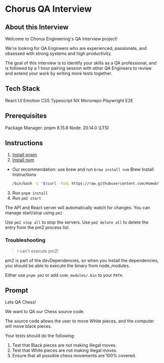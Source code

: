 # Chorus QA Interview

## About this Interview

Welcome to Chorus Engineering's QA Interview project!

We're looking for QA Engineers who are experienced, passionate, and obsessed with strong systems and high productivity.

The goal of this interview is to identify your skills as a QA professional, and is followed by
a 1 hour pairing session with other QA Engineers to review and extend your work by writing more tests together.

## Tech Stack
React UI
Emotion CSS
Typescript
NX Monorepo
Playwright E2E

## Prerequisites
Package Manager: pnpm 8.15.8
Node: 20.14.0 (LTS)

## Instructions
1. [Install pnpm](https://pnpm.io/installation)
2. [Install nvm](https://github.com/nvm-sh/nvm?tab=readme-ov-file#installing-and-updating)
- Our recommendation: use brew and run `brew install nvm`
  Brew Install Instructions 
  ```bash
  /bin/bash -c "$(curl -fsSL https://raw.githubusercontent.com/Homebrew/install/HEAD/install.sh)"
  ```
3. Run `pnpm install`
4. Run `pm2 start`

The API and React server will automatically watch for changes. You can manage start/stop using `pm2`

Use `pm2 stop all` to stop the servers.
Use `pm2 delete all` to delete the entry from the pm2 process list.

### Troubleshooting

> I can't execute pm2!

pm2 is part of the devDependencies, so when you install the dependencies, you should be able to
execute the binary from node_modules.

Either use `pnpm pm2` or add `node_modules/.bin` to your `PATH`.


## Prompt

Lets QA Chess!

We want to QA our Chess source code. 

The source code allows the user to move White pieces, and the computer will move black pieces.

Your tests should do the following:
1. Test that Black pieces are not making illegal moves.
2. Test that White pieces are not making illegal moves.
3. Ensure that all possible chess movements are 100% covered.

